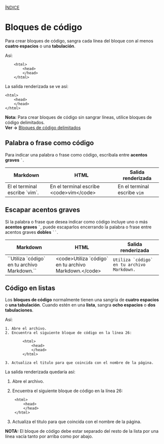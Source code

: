 [ÍNDICE](https://github.com/Zet0699/Guia_markdown/blob/Zet_main/README.md)


# **Bloques de código**

Para crear bloques de código, sangra cada línea del bloque con al menos **cuatro espacios** o una **tabulación**.

Así:
```
	<html>
		<head>
		</head>
	</html>
```

La salida renderizada se ve así:   

	<html>
		<head>
		</head>
	</html>      

**Nota:** Para crear bloques de código sin sangrar líneas, utilice bloques de código delimitados.  
**Ver →** [Bloques de código delimitados](https://github.com/JoseFerDel/Guia_markdown/blob/Zet_main/codeblocks_delimitados.md)


## **Palabra o frase como código** 

Para indicar una palabra o frase como código, escríbala entre **acentos graves** ``` ` ```.

Markdown				|	HTML							|	Salida renderizada
----					|	----							|	----
El el terminal escribe \`vim\`.		|	En el terminal escribe \<code\>vim\<\/code\>		|	En el terminal escribe `vim`
				


## **Escapar acentos graves**

Si la palabra o frase que desea indicar como código incluye uno o más **acentos graves** ``` ` ```, puede escaparlos encerrando la palabra o frase entre acentos graves **dobles** ``` `` ```.          


Markdown						|	HTML								|	Salida renderizada	
----							|	----								|	----
\`\`Utiliza \`código\` en tu archivo Markdown.\`\`	|	\<code\>Utiliza \`código\` en tu archivo Markdown.\<\/code\>	|	``Utiliza `código` en tu archivo Markdown.``




## **Código en listas**

Los **bloques de código** normalmente tienen una sangría de **cuatro espacios** o **una tabulación**. Cuando estén en una **lista**, sangra **ocho espacios** o **dos tabulaciones**.

Así:     
```     
1. Abre el archivo.      
2. Encuentra el siguiente bloque de código en la línea 26:       

		<html>     
			<head>     
			</head>     
		</html>      

3. Actualiza el titulo para que coincida con el nombre de la página.     
```      

La salida renderizada quedaría así:      

1. Abre el archivo.      
2. Encuentra el siguiente bloque de código en la línea 26:      

		<html>      
			<head>      
			</head>     
		</html>      

3. Actualiza el titulo para que coincida con el nombre de la página.     

**NOTA:** El bloque de código debe estar separado del resto de la lista por una línea vacía tanto por arriba como por abajo.
